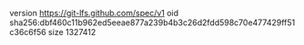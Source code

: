 version https://git-lfs.github.com/spec/v1
oid sha256:dbf460c11b962ed5eeae877a239b4b3c26d2fdd598c70e477429ff51c36c6f56
size 1327412
